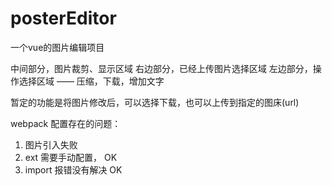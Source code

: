 # posterEditor
一个vue的图片编辑项目

中间部分，图片裁剪、显示区域
右边部分，已经上传图片选择区域
左边部分，操作选择区域 —— 压缩，下载，增加文字

暂定的功能是将图片修改后，可以选择下载，也可以上传到指定的图床(url)

webpack 配置存在的问题：

1. 图片引入失败
2. ext 需要手动配置， OK
3. import 报错没有解决 OK